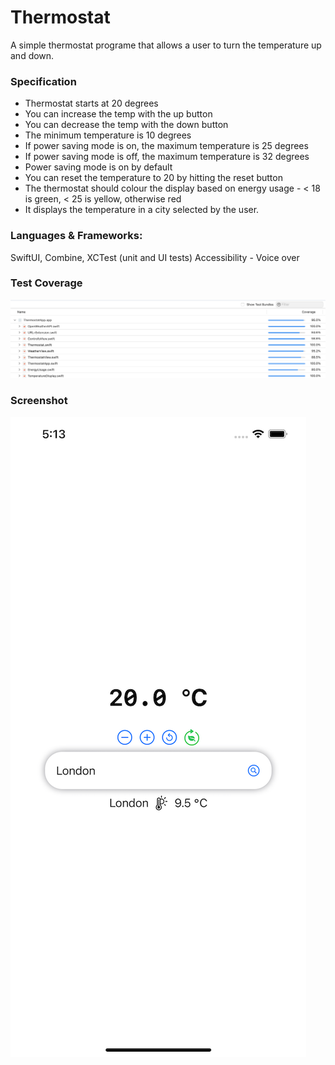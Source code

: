 #  Thermostat

A simple thermostat programe that allows a user to turn the temperature up and down.

### Specification

- Thermostat starts at 20 degrees
- You can increase the temp with the up button
- You can decrease the temp with the down button
- The minimum temperature is 10 degrees
- If power saving mode is on, the maximum temperature is 25 degrees
- If power saving mode is off, the maximum temperature is 32 degrees
- Power saving mode is on by default
- You can reset the temperature to 20 by hitting  the reset button
- The thermostat should colour the display based on energy usage - < 18 is green, < 25 is yellow, otherwise red
- It displays the temperature in a city selected by the user.

### Languages & Frameworks: 
SwiftUI, 
Combine, 
XCTest (unit and UI tests)
Accessibility - Voice over

### Test Coverage
![link](Thermostat/ThermostatTestCoverage.png)

### Screenshot
![link](Thermostat/ThermostatScreenShot.png)



